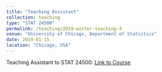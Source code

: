 ```yaml
---
title: "Teaching Assistant"
collection: teaching
type: "STAT 24500"
permalink: /teaching/2019-winter-teaching-4
venue: "University of Chicago, Department of Statistics"
date: 2019-01-15
location: "Chicago, USA"
---
```


Teaching Assistant to STAT 24500: [Link to Course](https://galton.uchicago.edu/courseinfo/courses/2019/win/ann/w24500-1.shtml)

